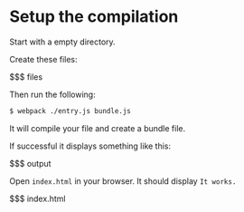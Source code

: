 # Setup the compilation

Start with a empty directory.

Create these files:

$$$ files

Then run the following:

``` sh
$ webpack ./entry.js bundle.js
```

It will compile your file and create a bundle file.

If successful it displays something like this:

$$$ output

Open `index.html` in your browser. It should display `It works.`

$$$ index.html
